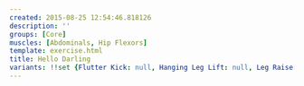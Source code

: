 ```yaml
---
created: 2015-08-25 12:54:46.818126
description: ''
groups: [Core]
muscles: [Abdominals, Hip Flexors]
template: exercise.html
title: Hello Darling
variants: !!set {Flutter Kick: null, Hanging Leg Lift: null, Leg Raise: null}
---
```

